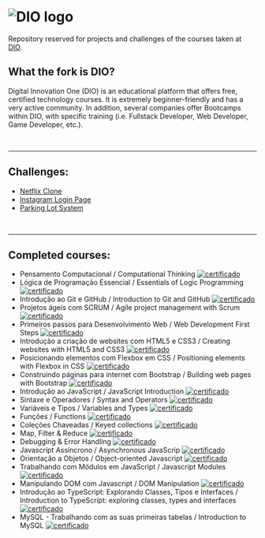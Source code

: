 # ![DIO logo](https://imgur.com/NghCiFI.png)

Repository reserved for projects and challenges of the courses taken at [DIO](https://web.dio.me/).
## What the fork is DIO?
Digital Innovation One (DIO) is an educational platform that offers free, certified technology courses. It is extremely beginner-friendly and has a very active community. In addition, several companies offer Bootcamps within DIO, with specific training (i.e. Fullstack Developer, Web Developer, Game Developer, etc.).

<br>

---

## Challenges:

- [Netflix Clone](https://github.com/erika-freitas/gameflix)
- [Instagram Login Page](https://github.com/erika-freitas/instagram-login)
- [Parking Lot System](https://github.com/erika-freitas/parking-system)

<br>

---

## Completed courses:

- Pensamento Computacional / Computational Thinking [![certificado](https://img.icons8.com/dusk/20/000000/contract.png)](https://www.dio.me/certificate/4682DF74/) 
- Lógica de Programação Essencial / Essentials of Logic Programming [![certificado](https://img.icons8.com/dusk/20/000000/contract.png)](https://www.dio.me/certificate/E39FEFFF/)
- Introdução ao Git e GitHub / Introduction to Git and GitHub [![certificado](https://img.icons8.com/dusk/20/000000/contract.png)](https://www.dio.me/certificate/D16DD58F/)
- Projetos ágeis com SCRUM / Agile project management with Scrum [![certificado](https://img.icons8.com/dusk/20/000000/contract.png)](https://www.dio.me/certificate/680C0837/)
- Primeiros passos para Desenvolvimento Web / Web Development First Steps [![certificado](https://img.icons8.com/dusk/20/000000/contract.png)](https://www.dio.me/certificate/CC34AFDF/)
- Introdução a criação de websites com HTML5 e CSS3 / Creating websites with HTML5 and CSS3 [![certificado](https://img.icons8.com/dusk/20/000000/contract.png)](https://www.dio.me/certificate/E240350A/)
- Posicionando elementos com Flexbox em CSS / Positioning elements with Flexbox in CSS  [![certificado](https://img.icons8.com/dusk/20/000000/contract.png)](https://www.dio.me/certificate/B36A8D36/)
- Construindo páginas para internet com Bootstrap / Building web pages with Bootstrap [![certificado](https://img.icons8.com/dusk/20/000000/contract.png)](https://www.dio.me/certificate/5638AFCF/)
- Introdução ao JavaScript / JavaScript Introduction [![certificado](https://img.icons8.com/dusk/20/000000/contract.png)](https://www.dio.me/certificate/DDA035A5/)
- Sintaxe e Operadores / Syntax and Operators [![certificado](https://img.icons8.com/dusk/20/000000/contract.png)](https://www.dio.me/certificate/B4C73EF8/)
- Variáveis e Tipos / Variables and Types [![certificado](https://img.icons8.com/dusk/20/000000/contract.png)](https://www.dio.me/certificate/8DECD291/)
- Funções / Functions [![certificado](https://img.icons8.com/dusk/20/000000/contract.png)](https://www.dio.me/certificate/876FE508/)
- Coleções Chaveadas / Keyed collections [![certificado](https://img.icons8.com/dusk/20/000000/contract.png)](https://www.dio.me/certificate/3899FCE2)
- Map, Filter & Reduce [![certificado](https://img.icons8.com/dusk/20/000000/contract.png)](https://www.dio.me/certificate/FCA74A42/)
- Debugging & Error Handling [![certificado](https://img.icons8.com/dusk/20/000000/contract.png)](https://www.dio.me/certificate/3D5010E4/)
- Javascript Assíncrono / Asynchronous JavaScrip [![certificado](https://img.icons8.com/dusk/20/000000/contract.png)](https://www.dio.me/certificate/5808A7A8/)
- Orientação a Objetos / Object-oriented Javascript  [![certificado](https://img.icons8.com/dusk/20/000000/contract.png)](https://www.dio.me/certificate/61888A27/)
- Trabalhando com Módulos em JavaScript / Javascript Modules [![certificado](https://img.icons8.com/dusk/20/000000/contract.png)](https://www.dio.me/certificate/8D477D46/)
- Manipulando DOM com Javascript / DOM Manipulation [![certificado](https://img.icons8.com/dusk/20/000000/contract.png)](https://www.dio.me/certificate/2AD15625/)
- Introdução ao TypeScript: Explorando Classes, Tipos e Interfaces / Introduction to TypeScript: exploring classes, types and interfaces  [![certificado](https://img.icons8.com/dusk/20/000000/contract.png)](https://www.dio.me/certificate/C7C93831/)
- MySQL - Trabalhando com as suas primeiras tabelas / Introduction to MySQL  [![certificado](https://img.icons8.com/dusk/20/000000/contract.png)](https://www.dio.me/certificate/823FA0B8/)


